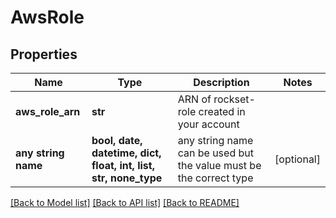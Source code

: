 # AwsRole


## Properties
Name | Type | Description | Notes
------------ | ------------- | ------------- | -------------
**aws_role_arn** | **str** | ARN of rockset-role created in your account | 
**any string name** | **bool, date, datetime, dict, float, int, list, str, none_type** | any string name can be used but the value must be the correct type | [optional]

[[Back to Model list]](../README.md#documentation-for-models) [[Back to API list]](../README.md#documentation-for-api-endpoints) [[Back to README]](../README.md)



